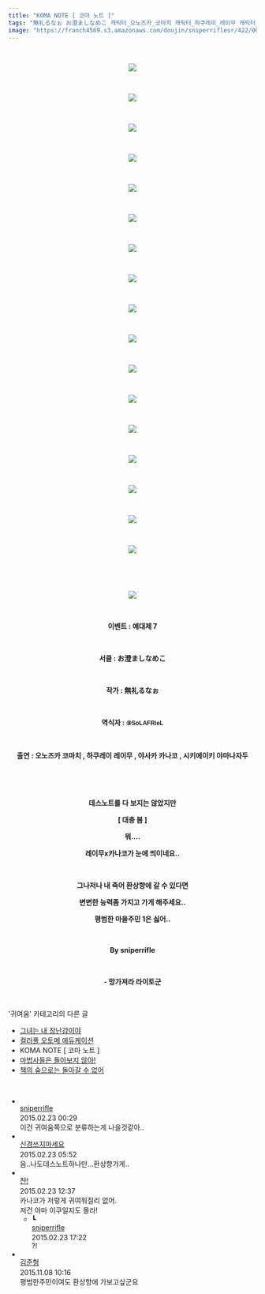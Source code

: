 ```yaml
---
title: "KOMA NOTE [ 코마 노트 ]"
tags: "無礼るなぉ お澄ましなめこ 캐릭터_오노즈카_코마치 캐릭터_하쿠레이_레이무 캐릭터_야사카_카나코 캐릭터_시키에이키_야마나자두 이벤트_예대제_7 귀여움"
image: "https://franch4569.s3.amazonaws.com/doujin/sniperriflesr/422/001.jpg"
---
```

<div class="article">
<p style="TEXT-ALIGN: center"><br/></p>
<p style="TEXT-ALIGN: center"><img src="{{ site.imgserver2 }}/sniperriflesr/422/001.jpg"/></p>
<p style="TEXT-ALIGN: center"><br/></p>
<p style="TEXT-ALIGN: center"><img src="{{ site.imgserver2 }}/sniperriflesr/422/002.jpg"/></p>
<p style="TEXT-ALIGN: center"><br/></p>
<p style="TEXT-ALIGN: center"><img src="{{ site.imgserver2 }}/sniperriflesr/422/003.jpg"/></p>
<p style="TEXT-ALIGN: center"><br/></p>
<p style="TEXT-ALIGN: center"><img src="{{ site.imgserver2 }}/sniperriflesr/422/004.jpg"/></p>
<p style="TEXT-ALIGN: center"><br/></p>
<p style="TEXT-ALIGN: center"><img src="{{ site.imgserver2 }}/sniperriflesr/422/005.jpg"/></p>
<p style="TEXT-ALIGN: center"><br/></p>
<p style="TEXT-ALIGN: center"><img src="{{ site.imgserver2 }}/sniperriflesr/422/006.jpg"/></p>
<p style="TEXT-ALIGN: center"><br/></p>
<p style="TEXT-ALIGN: center"><img src="{{ site.imgserver2 }}/sniperriflesr/422/007.jpg"/></p>
<p style="TEXT-ALIGN: center"><br/></p>
<p style="TEXT-ALIGN: center"><img src="{{ site.imgserver2 }}/sniperriflesr/422/008.jpg"/></p>
<p style="TEXT-ALIGN: center"><br/></p>
<p style="TEXT-ALIGN: center"><img src="{{ site.imgserver2 }}/sniperriflesr/422/009.jpg"/></p>
<p style="TEXT-ALIGN: center"><br/></p>
<p style="TEXT-ALIGN: center"><img src="{{ site.imgserver2 }}/sniperriflesr/422/010.jpg"/></p>
<p style="TEXT-ALIGN: center"><br/></p>
<p style="TEXT-ALIGN: center"><img src="{{ site.imgserver2 }}/sniperriflesr/422/011.jpg"/></p>
<p style="TEXT-ALIGN: center"><br/></p>
<p style="TEXT-ALIGN: center"><img src="{{ site.imgserver2 }}/sniperriflesr/422/012.jpg"/></p>
<p style="TEXT-ALIGN: center"><br/></p>
<p style="TEXT-ALIGN: center"><img src="{{ site.imgserver2 }}/sniperriflesr/422/013.jpg"/></p>
<p style="TEXT-ALIGN: center"><br/></p>
<p style="TEXT-ALIGN: center"><img src="{{ site.imgserver2 }}/sniperriflesr/422/014.jpg"/></p>
<p style="TEXT-ALIGN: center"><br/></p>
<p style="TEXT-ALIGN: center"><img src="{{ site.imgserver2 }}/sniperriflesr/422/015.jpg"/></p>
<p style="TEXT-ALIGN: center"><br/></p>
<p style="TEXT-ALIGN: center"><img src="{{ site.imgserver2 }}/sniperriflesr/422/016.jpg"/></p>
<p style="TEXT-ALIGN: center"><br/></p>
<p style="TEXT-ALIGN: center"><img src="{{ site.imgserver2 }}/sniperriflesr/422/017.jpg"/></p>
<p style="TEXT-ALIGN: center"><br/></p>
<p style="TEXT-ALIGN: center"><br/></p>
<p style="TEXT-ALIGN: center"><img src="{{ site.imgserver2 }}/sniperriflesr/422/018.jpg"/></p>
<p style="TEXT-ALIGN: center"><br/></p>
<p style="TEXT-ALIGN: center"><b>이벤트 : 예대제 7</b></p>
<p style="TEXT-ALIGN: center"><b><br/></b></p>
<p style="TEXT-ALIGN: center"><b>서클 : お澄ましなめこ</b></p>
<p style="TEXT-ALIGN: center"><b><br/></b></p>
<p style="TEXT-ALIGN: center"><b>작가 : 無礼るなぉ</b></p>
<p style="TEXT-ALIGN: center"><b><br/></b></p>
<p style="TEXT-ALIGN: center"><b>역식자 : <span style="LINE-HEIGHT: 20px;  FONT-FAMILY: 돋움, dotum, verdana, sans-serif;  FONT-SIZE: 9pt; ">⑨</span><span style="LINE-HEIGHT: 20px;  FONT-FAMILY: 돋움, dotum, verdana, sans-serif;  FONT-SIZE: 9pt; ">SoLAFRieL</span></b></p>
<p style="TEXT-ALIGN: center"><b><br/></b></p>
<p style="TEXT-ALIGN: center"><b>출연 : 오노즈카 코마치 , 하쿠레이 레이무 , 야사카 카나코 , 시키에이키 야마나자두</b></p>
<p style="TEXT-ALIGN: center"><br/></p>
<p style="TEXT-ALIGN: center"><b><br/></b></p>
<p style="TEXT-ALIGN: center"><b>데스노트를 다 보지는 않았지만</b></p>
<p style="TEXT-ALIGN: center"><b>[ 대충 봄 ]</b></p>
<p style="TEXT-ALIGN: center"><b>뭐....</b></p>
<p style="TEXT-ALIGN: center"><b>레이무x카나코가 눈에 띄이네요..</b></p>
<p style="TEXT-ALIGN: center"><b><br/></b></p>
<p style="TEXT-ALIGN: center"><b>그나저나 내 죽어 환상향에 갈 수 있다면</b></p>
<p style="TEXT-ALIGN: center"><b>변변한 능력좀 가지고 가게 해주세요..</b></p>
<p style="TEXT-ALIGN: center"><b>평범한 마을주민 1은 싫어..</b></p>
<p style="TEXT-ALIGN: center"><b><br/></b></p>
<p style="TEXT-ALIGN: center"><b>By sniperrifle</b></p>
<p style="TEXT-ALIGN: center"><br/></p>
<p style="TEXT-ALIGN: center"><b>- 망가져라 라이토군</b></p>
</div><br/>
<div class="another">
<p>'귀여움' 카테고리의 다른 글</p>
<ul>
<li><a href="/sniperriflesr_440">그녀는 내 장난감이야</a></li>
<li><a href="/sniperriflesr_439">컬러풀 오토메 에듀케이션</a></li>
<li>KOMA NOTE [ 코마 노트 ]</li>
<li><a href="/sniperriflesr_420">마법사들은 돌아보지 않아!</a></li>
<li><a href="/sniperriflesr_419">책의 숲으로는 돌아갈 수 없어</a></li>
</ul>
</div><br/>
<div class="comment" id="commentListBlock_422" style="display:block"><ul><li class="firstCmt"><div class="opinionListMenu">
<div class="icon"><img alt="" class="myicon" src="http://cfile217.uf.daum.net/M21x21/23254B425446251B1045FF"/></div>
<div class="fl">
<a class="bold" href="http://blog.daum.net/sniperriflesr" target="_blank">sniperrifle </a>
<div style="width: 1px; height: 1px; overflow: hidden; visibility: hidden; border:1px solid red">
<span id="uname1033" style="display:none;">sniperrifle</span>
<span id="pwd1033" style="display:none;"></span>
<span id="emailblog1033" name="http://blog.daum.net/sniperriflesr" style="display:none;"></span>
<span id="open1033" style="display:none">Y</span>
</div>
</div>
<div class="sDateTime">2015.02.23 00:29</div>
</div>
<div class="cont" id="Text1033">이건 귀여움쪽으로 분류하는게 나을것같아..</div>
<div class="contReArea" id="inWrite1033" style="display:none;"></div>
<div class="cCont_line"></div>
</li><li class="firstCmt"><div class="opinionListMenu">
<div class="icon"><img alt="" class="myicon" src="http://i1.daumcdn.net/pimg/blog/p_img/mycon/basic_2.gif"/></div>
<div class="fl">
<a class="bold" href="http://blog.daum.net/ghcjf1001" target="_blank">신경쓰지마세요 </a>
<div style="width: 1px; height: 1px; overflow: hidden; visibility: hidden; border:1px solid red">
<span id="uname1037" style="display:none;">신경쓰지마세요</span>
<span id="pwd1037" style="display:none;"></span>
<span id="emailblog1037" name="http://blog.daum.net/ghcjf1001" style="display:none;"></span>
<span id="open1037" style="display:none">Y</span>
</div>
</div>
<div class="sDateTime">2015.02.23 05:52</div>
</div>
<div class="cont" id="Text1037">음..나도데스노트하나만...환상향가게..</div>
<div class="contReArea" id="inWrite1037" style="display:none;"></div>
<div class="cCont_line"></div>
</li><li class="firstCmt"><div class="opinionListMenu">
<div class="icon"><img alt="" class="myicon" src="http://i1.daumcdn.net/pimg/blog/p_img/mycon/basic_2.gif"/></div>
<div class="fl">
<a class="bold" href="http://blog.daum.net/ianknightoffrozensea" target="_blank">챤! </a>
<div style="width: 1px; height: 1px; overflow: hidden; visibility: hidden; border:1px solid red">
<span id="uname1047" style="display:none;">챤!</span>
<span id="pwd1047" style="display:none;"></span>
<span id="emailblog1047" name="http://blog.daum.net/ianknightoffrozensea" style="display:none;"></span>
<span id="open1047" style="display:none">Y</span>
</div>
</div>
<div class="sDateTime">2015.02.23 12:37</div>
</div>
<div class="cont" id="Text1047">카나코가 저렇게 귀여워질리 없어.<br/>저건 아마 이쿠일지도 몰라!</div>
<div class="contReArea" id="inWrite1047" style="display:none;"></div>
<ul><li class="secondCmt"><div class="opinionListMenuRe" id="parent_1047">
<div class="reIcon">┗</div>
<div class="icon"><img alt="" class="myicon" src="http://cfile217.uf.daum.net/M21x21/23254B425446251B1045FF"/></div>
<div class="fl">
<a class="bold" href="http://blog.daum.net/sniperriflesr" target="_blank">sniperrifle </a>
<div style="width: 1px; height: 1px; overflow: hidden; visibility: hidden; border:1px solid red">
<span id="uname1051" style="display:none;">sniperrifle</span>
<span id="pwd1051" style="display:none;"></span>
<span id="emailblog1051" name="http://blog.daum.net/sniperriflesr" style="display:none;"></span>
<span id="open1051" style="display:none">Y</span>
</div>
</div>
<div class="sDateTime">2015.02.23 17:22</div>
</div>
<div class="contRe" id="Text1051">?!</div>
<div class="contReReArea" id="inWrite1051" style="display:none;"></div>
<div class="cCont_line"></div>
</li></ul></li><li class="firstCmt"><div class="opinionListMenu">
<div class="icon"><img alt="" class="myicon" src="http://i1.daumcdn.net/pimg/blog/p_img/mycon/basic_2.gif"/></div>
<div class="fl">
<a class="bold" href="http://blog.daum.net/riv0102" target="_blank">김준형 </a>
<div style="width: 1px; height: 1px; overflow: hidden; visibility: hidden; border:1px solid red">
<span id="uname5088" style="display:none;">김준형</span>
<span id="pwd5088" style="display:none;"></span>
<span id="emailblog5088" name="http://blog.daum.net/riv0102" style="display:none;"></span>
<span id="open5088" style="display:none">Y</span>
</div>
</div>
<div class="sDateTime">2015.11.08 10:16</div>
</div>
<div class="cont" id="Text5088">평범한주민이여도 환상향에 가보고싶군요</div>
<div class="contReArea" id="inWrite5088" style="display:none;"></div>
</li></ul>
</div><br/>
<br/>
<p id="refer"></p>
<br/>
